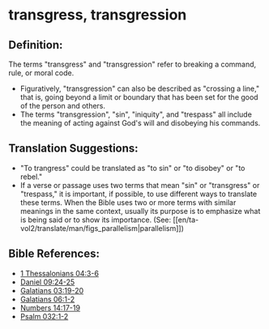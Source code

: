# transgress, transgression #

## Definition: ##

The terms "transgress" and "transgression" refer to breaking a command, rule, or moral code.

* Figuratively, "transgression" can also be described as "crossing a line," that is, going beyond a limit or boundary that has been set for the good of the person and others.
* The terms "transgression", "sin", "iniquity", and "trespass" all include the meaning of acting against God's will and disobeying his commands.
 

## Translation Suggestions: ##

* "To trangress" could be translated as "to sin" or "to disobey" or "to rebel."
* If a verse or passage uses two terms that mean "sin" or "transgress" or "trespass," it is important, if possible, to use different ways to translate these terms. When the Bible uses two or more terms with similar meanings in the same context, usually its purpose is to emphasize what is being said or to show its importance.  (See: [[en/ta-vol2/translate/man/figs_parallelism|parallelism]])​



## Bible References: ##

* [1 Thessalonians 04:3-6](en/tn/1th/help/04/03)
* [Daniel 09:24-25](en/tn/dan/help/09/24)
* [Galatians 03:19-20](en/tn/gal/help/03/19)
* [Galatians 06:1-2](en/tn/gal/help/06/01)
* [Numbers 14:17-19](en/tn/num/help/14/17)
* [Psalm 032:1-2](en/tn/psa/help/32/01)